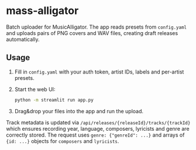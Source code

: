 # mass-alligator

Batch uploader for MusicAlligator.  The app reads presets from
`config.yaml` and uploads pairs of PNG covers and WAV files, creating draft
releases automatically.

## Usage

1. Fill in `config.yaml` with your auth token, artist IDs, labels and
   per-artist presets.
2. Start the web UI:

   ```bash
   python -m streamlit run app.py
   ```

3. Drag&drop your files into the app and run the upload.

Track metadata is updated via
`/api/releases/{releaseId}/tracks/{trackId}` which ensures recording year,
language, composers, lyricists and genre are correctly stored.  The request
uses `genre: {"genreId": ...}` and arrays of `{id: ...}` objects for
`composers` and `lyricists`.

